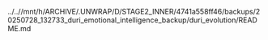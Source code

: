 ../..//mnt/h/ARCHIVE/.UNWRAP/D/STAGE2_INNER/4741a558ff46/backups/20250728_132733_duri_emotional_intelligence_backup/duri_evolution/README.md
